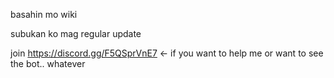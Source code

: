 basahin mo wiki

subukan ko mag regular update


join https://discord.gg/F5QSprVnE7 <- if you want to help me or want to see the bot.. whatever
